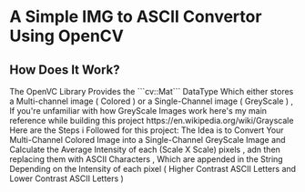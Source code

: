# A Simple IMG to ASCII Convertor Using OpenCV
## How Does It Work?
<p>The OpenVC Library Provides the ```cv::Mat``` DataType Which either stores a Multi-channel image ( Colored ) or a Single-Channel image ( GreyScale )
, If you're unfamiliar with how GreyScale Images work here's my main reference while building this project 
https://en.wikipedia.org/wiki/Grayscale
Here are the Steps i Followed for this project:
The Idea is to Convert Your Multi-Channel Colored Image into a Single-Channel GreyScale Image and Calculate the Average Intensity of each (Scale X Scale) pixels , adn then replacing them with ASCII Characters , Which are appended in the String 
Depending on the Intensity of each pixel ( Higher Contrast ASCII Letters and Lower Contrast ASCII Letters )



</p>
